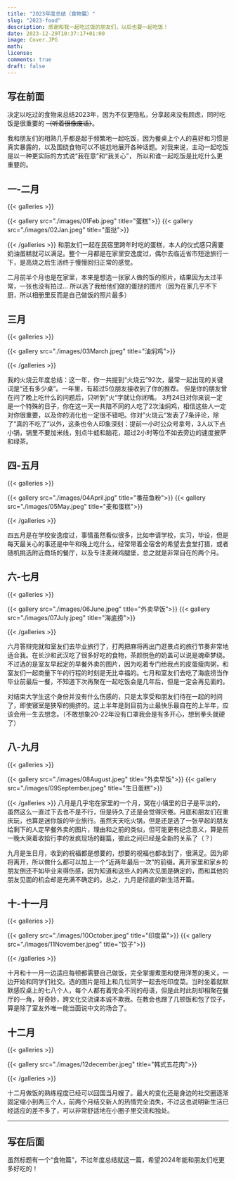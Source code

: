 ```yaml
---
title: "2023年度总结（食物篇）"
slug: "2023-food"
description: 感谢和我一起吃过饭的朋友们，以后也要一起吃饭！
date: 2023-12-29T10:37:17+01:00
image: Cover.JPG
math: 
license: 
comments: true
draft: false
---
```

## 写在前面
决定以吃过的食物来总结2023年，因为不仅更隐私，分享起来没有顾虑，同时吃饭是很重要的 ~~（听着很像废话）~~。

我和朋友们的相熟几乎都是起于频繁地一起吃饭，因为餐桌上个人的喜好和习惯是真实暴露的，以及围绕食物可以不尴尬地展开各种话题。对我来说，主动一起吃饭是以一种更实际的方式说“我在意”和“我关心”， 所以和谁一起吃饭是比吃什么更重要的。
## 一-二月
{{< galleries >}}

{{< gallery src="./images/01Feb.jpeg" title="蛋糕">}}
{{< gallery src="./images/02Jan.jpeg" title="蛋挞">}}

{{< /galleries >}}
和朋友们一起在民宿里跨年时吃的蛋糕，本人的仪式感只需要奶油蛋糕就可以满足。整个一月都是在家里安逸度过，偶尔去临近省市短途旅行一下，是高烧之后生活终于慢慢回归正常的感觉。

二月前半个月也是在家里，本来是想选一张家人做的饭的照片，结果因为太过平常，一张也没有拍过... 所以选了我给他们做的蛋挞的图片（因为在家几乎不下厨，所以相册里反而是自己做饭的照片最多）


## 三月

{{< galleries >}}

{{< gallery src="./images/03March.jpeg" title="油焖鸡">}}

{{< /galleries >}}

我的火烧云年度总结：这一年，你一共提到“火烧云”92次，最常一起出现的关键词是“还有多少桌”。一年里，有超过5位朋友接收到了你的推荐。 但是你的朋友曾在问了晚上吃什么的问题后，只听到”火“字就让你闭嘴。 3月24日对你来说一定是一个特殊的日子，你在这一天一共陪不同的人吃了2次油焖鸡，相信这些人一定对你很重要，以及你的消化也一定很不错吧。你对”火烧云“发表了7条评论，除了“真的不吃了”以外，这条也令人印象深刻：提前一小时公众号拿号，3人以下点小锅，锅里不要加米线，别点牛蛙和脑花，超过2小时等位不如去旁边的速度披萨和绿茶。

## 四-五月

{{< galleries >}}

{{< gallery src="./images/04April.jpg" title="番茄鱼粉">}}
{{< gallery src="./images/05May.jpeg" title="麦和蛋糕">}}

{{< /galleries >}}

四五月是在学校安逸度过，事情虽然看似很多，比如申请学校，实习，毕设，但是每天最关心的事还是中午和晚上吃什么，经常带着全宿舍的希望去食堂打猎，或者随机挑选附近商场的餐厅，以及专注麦辣鸡腿堡，总之就是非常自在的两个月。

## 六-七月

{{< galleries >}}

{{< gallery src="./images/06June.jpeg" title="外卖早饭">}}
{{< gallery src="./images/07July.jpeg" title="海底捞">}}

{{< /galleries >}}

六月答辩完就和室友们去毕业旅行了，打两把麻将再出门逛景点的旅行节奏非常地适合我。在长沙和武汉吃了很多好吃的食物，茶颜悦色的奶盖可以说是魂牵梦绕。不过选的是室友早起定的早餐外卖的图片，因为吃着专门给我点的皮蛋瘦肉粥，和室友们一起商量下午的行程的时刻是无比幸福的。七月和室友们去吃了海底捞当作毕业前最后一餐，不知道下次再聚在一起吃饭会是几年后，但是一定会再见面的。

对结束大学生这个身份并没有什么伤感的，只是太享受和朋友们待在一起的时间了，即使寝室是狭窄的拥挤的。这上半年是到目前为止最快乐最自在的上半年，应该会用一生去想念。（不敢想象20-22年没有口罩我会是有多开心，想到拳头就硬了）

## 八-九月
{{< galleries >}}

{{< gallery src="./images/08August.jpeg" title="外卖早饭">}}
{{< gallery src="./images/09September.jpeg" title="生日蛋糕">}}

{{< /galleries >}}
八月是几乎宅在家里的一个月，窝在小镇里的日子是平淡的，虽然这么一直过下去也不是不行，但是待久了还是会觉得厌倦。月底和朋友们在重庆玩，也算是迷你版的毕业旅行。虽然天天吃火锅，但是还是选了一张早起的朋友给剩下的人定早餐外卖的图片，理由和之前的类似，但可能更有纪念意义，算是前一晚大哭着收拾行李的发疯现场的翻篇，彼此之间已经是全新的关系了（？）

九月是生日月，收到的祝福都是想要的，想要的祝福也都收到了，很满足。因为即将离开，所以做什么都可以加上一个“近两年最后一次”的前缀。离开家里和家乡的朋友倒还不如毕业来得伤感，因为知道和这些人的再次见面是确定的，而和其他的朋友见面的机会却是充满不确定的。总之，九月是彻底的新生活开篇。


## 十-十一月

{{< galleries >}}

{{< gallery src="./images/10October.jpeg" title="印度菜">}}
{{< gallery src="./images/11November.jpeg" title="饺子">}}

{{< /galleries >}}

十月和十一月一边适应每顿都需要自己做饭，完全掌握煮面和使用洋葱的奥义，一边开始和同学们社交。选的图片是班上和几位同学一起去吃印度菜。当时坐着就默默感叹桌上的七八个人，每个人都有着完全不同的母语，但是此时此刻却相聚在餐厅的一角，好奇妙，跨文化交流课本诚不欺我。在教会也蹭了几顿饭和包了饺子，算是除了室友外唯一能当面说中文的场合了。

## 十二月

{{< galleries >}}

{{< gallery src="./images/12december.jpeg" title="韩式五花肉">}}

{{< /galleries >}}

十二月做饭的熟练程度已经可以回国当月嫂了。最大的变化还是身边的社交圈逐渐固定缩小到两三个人，前两个月结交新人的热情完全消失，不过这也说明新生活已经适应的差不多了，可以非常舒适地在小圈子里交流和独处。

------
## 写在后面

虽然标题有一个“食物篇”，不过年度总结就这一篇，希望2024年能和朋友们吃更多好吃的！


